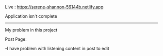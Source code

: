 Live : https://serene-shannon-56144b.netlify.app

Application isn't complete

--------------------------------
My problem in this project 

Post Page:

-I have problem with listening content in post to edit 
